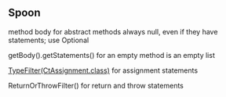 ## Spoon

method body for abstract methods always null, even if they have statements; use Optional

getBody().getStatements() for an empty method is an empty list

[TypeFilter(CtAssignment.class)](http://spoon.gforge.inria.fr/filter.html) for assignment statements

ReturnOrThrowFilter() for return and throw statements 

